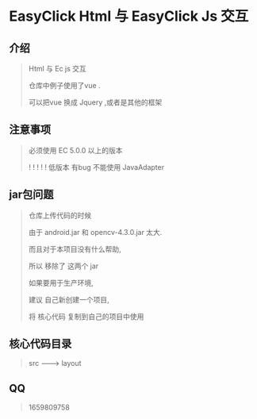 # EasyClick  Html  与 EasyClick  Js 交互



## 介绍

> Html 与 Ec js 交互
>
> 仓库中例子使用了vue . 
>
> 可以把vue 换成 Jquery ,或者是其他的框架

## 注意事项

> 必须使用 EC 5.0.0  以上的版本
>
> ! ! ! ! ! 低版本 有bug  不能使用 JavaAdapter

## jar包问题

> 仓库上传代码的时候 
>
> 由于 android.jar  和 opencv-4.3.0.jar  太大.
>
> 而且对于本项目没有什么帮助, 
>
> 所以 移除了 这两个 jar
>
> 如果要用于生产环境, 
>
> 建议 自己新创建一个项目,
>
> 将 核心代码 复制到自己的项目中使用

## 核心代码目录

> src  --->  layout 

## QQ

> 1659809758